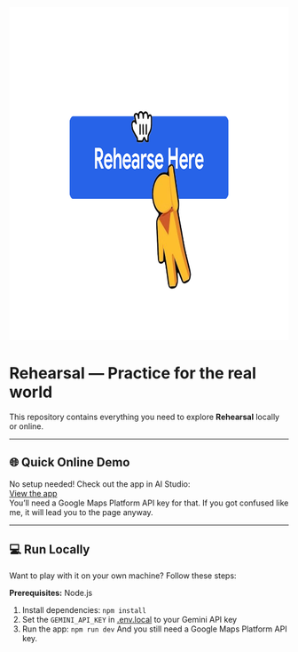 <div align="center">
<img width="900" height="600" alt="GHBanner" src="/3.png" />
</div>

# Rehearsal — Practice for the real world

This repository contains everything you need to explore **Rehearsal** locally or online.

---

## 🌐 Quick Online Demo

No setup needed! Check out the app in AI Studio:  
[View the app](https://ai.studio/apps/drive/1bYwj6YmPOZI7s2Ob3RkLfMfZsmx1lYC4)  
You’ll need a Google Maps Platform API key for that.
If you got confused like me, it will lead you to the page anyway.

---

## 💻 Run Locally

Want to play with it on your own machine? Follow these steps:

**Prerequisites:**  Node.js


1. Install dependencies:
   `npm install`
2. Set the `GEMINI_API_KEY` in [.env.local](.env.local) to your Gemini API key
3. Run the app:
   `npm run dev`
And you still need a Google Maps Platform API key.
